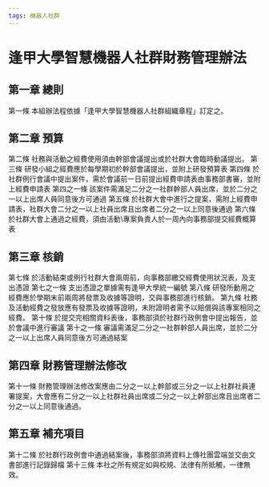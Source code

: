 ```yaml
---
tags: 機器人社群
---
```

# 逢甲大學智慧機器人社群財務管理辦法

## 第一章 總則

第一條
本組辦法程依據「逢甲大學智慧機器人社群組織章程」訂定之。 
## 第二章 預算

第二條
社務與活動之經費使用須由幹部會議提出或於社群大會臨時動議提出。
第三條
研發小組之經費應於每學期初於幹部會議提出，並附上研發預算表
第四條
於社群例行會議中提出案件，需於會議前一日前提出經費申請表由事務部書審，並附上經費申請表
第四之一條
該案件需滿足二分之一社群幹部人員出席，並於二分之一以上出席人員同意後方可通過
第五條
於社群大會中進行之提案，需附上經費申請表，社群大會二分之一以上社員出席且出席者二分之一以上同意後通過
第六條
於社群大會上通過之經費，須由活動\專案負責人於一周內向事務部提交經費概算表
## 第三章 核銷

第七條
於活動結束或例行社群大會兩周前，向事務部繳交經費使用狀況表，及支出憑證
第七之一條
支出憑證之單據需有逢甲大學統一編號
第八條
研發所動用之經費應於學期末前兩周將發票及收據等證明，交與事務部進行核銷。
第九條
社務及活動經費之發放應有發票及收據等證明，未附證明者需予以賠償與該專案相同之經費。
第十條
於提交完相關資料表後，事務部須於社群行政例會中提出報告，並於會議中進行審議
第十之一條
審議需滿足二分之一社群幹部人員出席，並於二分之一以上出席人員同意後方可通過結案
## 第四章 財務管理辦法修改

第十一條
財務管理辦法修改案應由二分之一以上幹部或三分之一以上社群社員連署提案，大會應有二分之一以上社群社員出席或二分之一以上幹部出席且出席者二分之一以上同意後通過。
## 第五章 補充項目

第十二條
於社群行政例會中通過結案後，事務部須將資料上傳社團雲端並交由文書部進行記錄歸檔
第十三條
本社之所有規定如與校規、法律有所抵觸，一律無效。